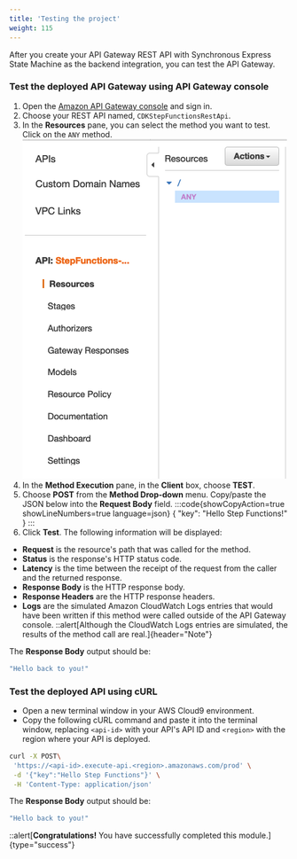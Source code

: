 ```yaml
---
title: 'Testing the project'
weight: 115
---
```


After you create your API Gateway REST API with Synchronous Express State Machine as the backend integration, you can test the API Gateway.

### Test the deployed API Gateway using API Gateway console

1. Open the [Amazon API Gateway console](https://console.aws.amazon.com/apigateway/) and sign in.
2. Choose your REST API named, `CDKStepFunctionsRestApi`.
3. In the **Resources** pane, you can select the method you want to test. Click on the `ANY` method.
   ![API GAteway ANY](/static/img/module-9/api-gateway-testing.png)
4. In the **Method Execution** pane, in the **Client** box, choose **TEST**.
5. Choose **POST** from the **Method Drop-down** menu. Copy/paste the JSON below into the **Request Body** field.
:::code{showCopyAction=true showLineNumbers=true language=json}
{
"key": "Hello Step Functions!"
}
:::
6. Click **Test**. The following information will be displayed:

- **Request** is the resource's path that was called for the method.
- **Status** is the response's HTTP status code.
- **Latency** is the time between the receipt of the request from the caller and the returned response.
- **Response Body** is the HTTP response body.
- **Response Headers** are the HTTP response headers.
- **Logs** are the simulated Amazon CloudWatch Logs entries that would have been written if this method were called outside of the API Gateway console.
  ::alert[Although the CloudWatch Logs entries are simulated, the results of the method call are real.]{header="Note"}

The **Response Body** output should be:

```bash
"Hello back to you!"
```

### Test the deployed API using cURL

- Open a new terminal window in your AWS Cloud9 environment.
- Copy the following cURL command and paste it into the terminal window, replacing `<api-id>` with your API's API ID and `<region>` with the region where your API is deployed.

```bash
curl -X POST\
 'https://<api-id>.execute-api.<region>.amazonaws.com/prod' \
 -d '{"key":"Hello Step Functions"}' \
 -H 'Content-Type: application/json'
```

The **Response Body** output should be:

```bash
"Hello back to you!"
```

::alert[**Congratulations!** You have successfully completed this module.]{type="success"}
